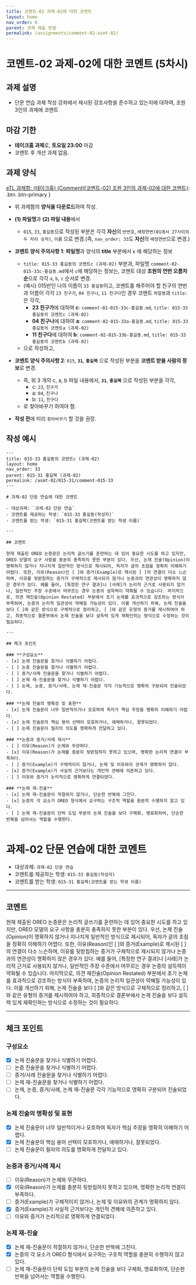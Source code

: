 ```yaml
---
title: 코멘트-02 과제-02에 대한 코멘트
layout: home
nav_order: 6
parent: 과제 제출 방법
permalink: /assignments/comment-02-asmt-02/
---
```


# 코멘트-02 과제-02에 대한 코멘트 (5차시)

## 과제 설명
- 단문 연습 과제 작성 강좌에서 제시된 강조사항을 준수하고 있는지에 대하여, 조원 3인의 과제에 코멘트

## 마감 기한

- **테이크홈 과제**로, **토요일 23:00** 마감
- 코멘트 후 개선 과제 없음.

## 과제 양식

[eTL 과제함: (테이크홈) (Comment)[코멘트-02] 조원 3인의 과제-02에 대한 코멘트](https://myetl.snu.ac.kr/){: .btn .btn-primary }

- 위 과제함의 **양식을 다운로드**하여 작성.
- **(1) 파일명**과 **(2) 파일 내용**에서 
  - `015`, `33`, `홍길동`으로 작성된 부분은 각각 **자신**의 `반번호`, `배정연번(01에서 27사이의 두 자리 숫자)`, `이름` 으로 변경.(즉, `nav_order: 33`도 **자신**의 `배정연번`으로 변경.)
- **코멘트 양식 주의사항 1**: **파일명**과 양식의 **title** 부분에서 **`c`** 에 해당하는 정보
  - `title: 015-33 홍길동의 코멘트c (과제-02)` 부분과, 파일명 `comment-02-015-33c-홍길동.md`에서 `c`에 해당하는 정보는, 코멘트 대상 **조원의 연번 오름차순**으로 각각 `a`, `b`, `c` 순서로 변경.  
  - (예시) 015반인 나의 이름이 `33 홍길동`이고, 코멘트를 해주어야 할 친구의 연번과 이름이 각각 `23 친구가`, `04 친구나`, `11 친구다`인 경우 코멘트 `파일명`과 `title: `은 각각,
    - **23 친구가**에 대하여 **c**: `comment-02-015-33c-홍길동.md`, `title: 015-33 홍길동의 코멘트c (과제-02)`
    - **04 친구나**에 대하여 **a**: `comment-02-015-33a-홍길동.md`, `title: 015-33 홍길동의 코멘트a (과제-02)`
    - **11 친구다**에 대하여 **b**: `comment-02-015-33b-홍길동.md`, `title: 015-33 홍길동의 코멘트b (과제-02)`
  - 으로 작성하고, 
- **코멘트 양식 주의사항 2**: `015`, **`31`**, **`홍길북`** 으로 작성된 부분을 **코멘트 받을 사람의 정보**로 변경.
  - 즉, 위 3 개의 c, a, b 파일 내용에서, **`31`**, **`홍길북`** 으로 작성된 부분을 각각, 
    - c: `23`, `친구가`
    - a: `04`, `친구나`
    - b: `11`, `친구다`  
  - 로 찾아바꾸기 하여야 함.

- **작성 전**에 미리 `찾아바꾸기` 할 것을 권장.

## 작성 예시

```
---
title: 015-33 홍길동의 코멘트c (과제-02) 
layout: home
nav_order: 33
parent: 015-31 홍길북 (과제-02)
permalink: /asmt-02/015-31/comment-015-33
---

# 과제-02 단문 연습에 대한 코멘트

- 대상과제: `과제-02 단문 연습`
- 코멘트를 제공하는 학생: `015-33 홍길동(작성자)` 
- 코멘트를 받는 학생: `015-31 홍길북(코멘트를 받는 학생 이름)` 

---

## 코멘트

현재 제출된 OREO 논증문은 논리적 글쓰기를 훈련하는 데 있어 중요한 시도를 하고 있지만, OREO 모델의 요구 사항을 충분히 충족하지 못한 부분이 있다. 우선, 논제 진술(Opinion)이 명확하지 않거나 지나치게 일반적인 방식으로 제시되어, 독자가 글의 초점을 정확히 이해하기 어렵다. 또한, 이유(Reason)인 [ ]와 증거(Example)로 제시된 [ ]의 연결이 다소 느슨하며, 이유를 뒷받침하는 증거가 구체적으로 제시되지 않거나 논증과의 연관성이 명확하지 않은 경우가 있다. 예를 들어, [특정한 연구 결과]나 [사례]가 논리적 근거로 사용되지 않거나, 일반적인 주장 수준에서 머무르는 경우 논증의 설득력이 약화될 수 있습니다. 마지막으로, 의견 재진술(Opinion Restated) 부분에서 초기 논제를 효과적으로 강조하는 방식이 부족하여, 논증의 논리적 일관성이 약해질 가능성이 있다. 이를 개선하기 위해, 논제 진술을 보다 [ ]와 같은 방식으로 구체적으로 정리하고, [ ]와 같은 유형의 증거를 제시하여야 하고, 최종적으로 결론부에서 논제 진술을 보다 설득력 있게 재확인하는 방식으로 수정하는 것이 필요하다.  

---

## 체크 포인트

### **구성요소**
- [x] 논제 진술문을 찾거나 식별하기 어렵다.
- [ ] 논증 진술문을 찾거나 식별하기 어렵다.
- [ ] 증거/사례 진술문을 찾거나 식별하기 어렵다.
- [ ] 논제 재-진술문을 찾거나 식별하기 어렵다.
- [ ] 논제, 논증, 증거/사례, 논제 재-진술문 각각 기능적으로 명확히 구분되어 진술되었다.

### **논제 진술의 명확성 및 표현**  
- [x] 논제 진술문이 너무 일반적이거나 모호하여 독자가 핵심 주장을 명확히 이해하기 어렵다.  
- [x] 논제 진술문의 핵심 용어 선택이 모호하거나, 애매하거나, 잘못되었다.  
- [ ] 논제 진술문이 필자의 의도를 명확하게 전달하고 있다.  

### **논증과 증거/사례 제시**  
- [ ] 이유(Reason)가 논제와 무관하다.
- [x] 이유(Reason)가 논제를 충분히 뒷받침하지 못하고 있으며, 명확한 논리적 연결이 부족하다.  
- [ ] 증거(Example)가 구체적이지 않거나, 논제 및 이유와의 관계가 명확하지 않다. 
- [x] 증거(Example)가 사실적 근거보다는 개인적 견해에 의존하고 있다.  
- [ ] 이유와 증거가 논리적으로 명확하게 연결되었다.  

### **논제 재-진술**  
- [x] 논제 재-진술문이 적절하지 않거나, 단순한 반복에 그친다.   
- [x] 논증의 각 요소가 OREO 형식에서 요구하는 구조적 역할을 충분히 수행하지 않고 있다.  
- [ ] 논제 재-진술문이 단락 도입 부분의 논제 진술을 보다 구체화, 명료화하여, 단순한 반복을 넘어서는 역할을 수행한다.  


```

# 과제-02 단문 연습에 대한 코멘트

- 대상과제: `과제-02 단문 연습`
- 코멘트를 제공하는 학생: `015-33 홍길동(작성자)` 
- 코멘트를 받는 학생: `015-31 홍길북(코멘트를 받는 학생 이름)` 

---

## 코멘트

현재 제출된 OREO 논증문은 논리적 글쓰기를 훈련하는 데 있어 중요한 시도를 하고 있지만, OREO 모델의 요구 사항을 충분히 충족하지 못한 부분이 있다. 우선, 논제 진술(Opinion)이 명확하지 않거나 지나치게 일반적인 방식으로 제시되어, 독자가 글의 초점을 정확히 이해하기 어렵다. 또한, 이유(Reason)인 [ ]와 증거(Example)로 제시된 [ ]의 연결이 다소 느슨하며, 이유를 뒷받침하는 증거가 구체적으로 제시되지 않거나 논증과의 연관성이 명확하지 않은 경우가 있다. 예를 들어, [특정한 연구 결과]나 [사례]가 논리적 근거로 사용되지 않거나, 일반적인 주장 수준에서 머무르는 경우 논증의 설득력이 약화될 수 있습니다. 마지막으로, 의견 재진술(Opinion Restated) 부분에서 초기 논제를 효과적으로 강조하는 방식이 부족하여, 논증의 논리적 일관성이 약해질 가능성이 있다. 이를 개선하기 위해, 논제 진술을 보다 [ ]와 같은 방식으로 구체적으로 정리하고, [ ]와 같은 유형의 증거를 제시하여야 하고, 최종적으로 결론부에서 논제 진술을 보다 설득력 있게 재확인하는 방식으로 수정하는 것이 필요하다.  

---

## 체크 포인트

### **구성요소**
- [x] 논제 진술문을 찾거나 식별하기 어렵다.
- [ ] 논증 진술문을 찾거나 식별하기 어렵다.
- [ ] 증거/사례 진술문을 찾거나 식별하기 어렵다.
- [ ] 논제 재-진술문을 찾거나 식별하기 어렵다.
- [ ] 논제, 논증, 증거/사례, 논제 재-진술문 각각 기능적으로 명확히 구분되어 진술되었다.

### **논제 진술의 명확성 및 표현**  
- [x] 논제 진술문이 너무 일반적이거나 모호하여 독자가 핵심 주장을 명확히 이해하기 어렵다.  
- [x] 논제 진술문의 핵심 용어 선택이 모호하거나, 애매하거나, 잘못되었다.  
- [ ] 논제 진술문이 필자의 의도를 명확하게 전달하고 있다.  

### **논증과 증거/사례 제시**  
- [ ] 이유(Reason)가 논제와 무관하다.
- [x] 이유(Reason)가 논제를 충분히 뒷받침하지 못하고 있으며, 명확한 논리적 연결이 부족하다.  
- [ ] 증거(Example)가 구체적이지 않거나, 논제 및 이유와의 관계가 명확하지 않다. 
- [x] 증거(Example)가 사실적 근거보다는 개인적 견해에 의존하고 있다.  
- [ ] 이유와 증거가 논리적으로 명확하게 연결되었다.  

### **논제 재-진술**  
- [x] 논제 재-진술문이 적절하지 않거나, 단순한 반복에 그친다.   
- [x] 논증의 각 요소가 OREO 형식에서 요구하는 구조적 역할을 충분히 수행하지 않고 있다.  
- [ ] 논제 재-진술문이 단락 도입 부분의 논제 진술을 보다 구체화, 명료화하여, 단순한 반복을 넘어서는 역할을 수행한다.  